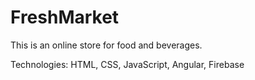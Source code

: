 
# FreshMarket

This is an online store for food and beverages.

Technologies: HTML, CSS, JavaScript, Angular, Firebase




